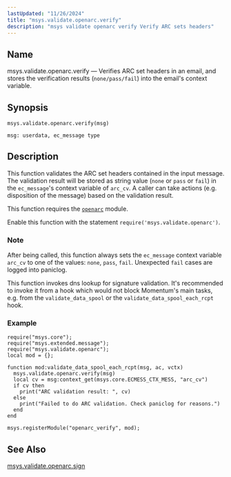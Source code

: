 ```yaml
---
lastUpdated: "11/26/2024"
title: "msys.validate.openarc.verify"
description: "msys validate openarc verify Verify ARC sets headers"
---
```


<a name="lua.ref.msys.validate.openarc.verify"></a>
## Name

msys.validate.openarc.verify — Verifies ARC set headers in an email, and stores the verification results
(`none/pass/fail`) into the email's context variable.

## Synopsis

`msys.validate.openarc.verify(msg)`

`msg: userdata, ec_message type`<a name="idp19138336"></a>
## Description

This function validates the ARC set headers contained in the input message. The validation result
will be stored as string value (`none` or `pass` or `fail`) in the `ec_message`'s context variable
of `arc_cv`. A caller can take actions (e.g. disposition of the message) based on the validation
result.

This function requires the [`openarc`](/momentum/4/modules/openarc) module.

Enable this function with the statement `require('msys.validate.openarc')`.

### Note

After being called, this function always sets the `ec_message` context variable `arc_cv` to one of
 the values: `none`, `pass`, `fail`. Unexpected `fail` cases are logged into paniclog.

This function invokes dns lookup for signature validation. It's recommended to invoke it from a hook
which would not block Momentum's main tasks, e.g. from the `validate_data_spool` or the
 `validate_data_spool_each_rcpt` hook.

<a name="lua.ref.msys.validate.openarc.verify.example"></a>
### Example


```
require("msys.core");
require("msys.extended.message");
require("msys.validate.openarc");
local mod = {};

function mod:validate_data_spool_each_rcpt(msg, ac, vctx)
  msys.validate.openarc.verify(msg)
  local cv = msg:context_get(msys.core.ECMESS_CTX_MESS, "arc_cv")
  if cv then
    print("ARC validation result: ", cv)
  else
	print("Failed to do ARC validation. Check paniclog for reasons.")
  end
end

msys.registerModule("openarc_verify", mod);
```

## See Also

[msys.validate.openarc.sign](/momentum/4/lua/ref-msys-validate-openarc-sign)
